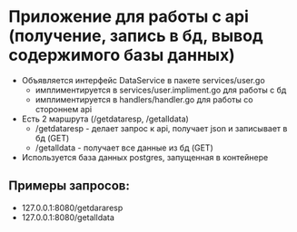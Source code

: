 # Приложение для работы с api (получение, запись в бд, вывод содержимого базы данных)

* Объявляется интерфейс DataService в пакете services/user.go
    * имплиментируется в services/user.impliment.go для работы с бд
    * имплиментируется в handlers/handler.go для работы со стороннем api
* Есть 2 маршрута (/getdataresp, /getalldata)
    * /getdataresp - делает запрос к api, получает json и записывает в бд (GET)
    * /getalldata - получает все данные из бд (GET)
* Используется база данных postgres, запущенная в контейнере


## Примеры запросов:

* 127.0.0.1:8080/getdararesp
* 127.0.0.1:8080/getalldata
